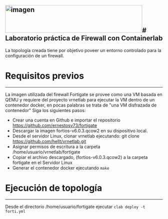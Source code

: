 <img width="438" height="88" alt="imagen" src="https://github.com/user-attachments/assets/d5eca1b4-6a17-4a32-a40f-d7baf568766f" /># Laboratorio práctica de Firewall con Containerlab
---
La topología creada tiene por objetivo poveer un entorno controlado para la configuración de un firewall.

# Requisitos previos
---
La imagen utilizada del firewall Fortigate se provee como una VM basada en QEMU y requiere del proyecto vrnetlab para ejecutar la VM dentro de un contenedor docker, en pocas palabras se trata de
"una VM disfrazada de contenedor"
Siga los siguientes pasos:

* Crear una cuenta en Github e importar el repositorio https://github.com/ernestosv73/fortigate
* Descargar la imagen fortios-v6.0.3.qcow2 en su dispositivo local.
* Desde el servidor Linux, clonar vrnetlab ejecutando: git clone https://github.com/hellt/vrnetlab.git
* Asignar permisos de escritura a la carpeta /home/usuario/vrnetlab/fortigate
* Copiar el archivo descargado, (fortios-v6.0.3.qcow2) a la carpeta fortigate en el Servidor Linux
* Generar el contenedor docker ejecutando `make` 
  
# Ejecución de topología
---
Desde el directorio /home/usuario/fortigate ejecutar `clab deploy -t forti.yml` 
